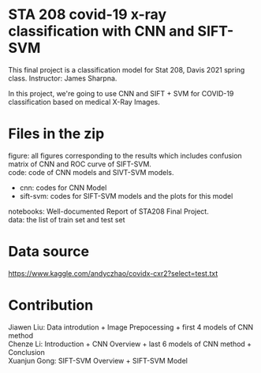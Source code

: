 # STA 208 covid-19 x-ray classification with CNN and SIFT-SVM
This final project is a classification model for Stat 208, Davis 2021 spring class. Instructor: James Sharpna. 


In this project, we're going to use CNN and SIFT + SVM for COVID-19 classification based on medical X-Ray Images.

# Files in the zip

figure: all figures corresponding to the results which includes confusion matrix of CNN and ROC curve of SIFT-SVM.    
code: code of CNN models and SIVT-SVM models.  
- cnn: codes for CNN Model
- sift-svm: codes for SIFT-SVM models and the plots for this model

notebooks: Well-documented Report of STA208 Final Project.    
data: the list of train set and test set
# Data source

https://www.kaggle.com/andyczhao/covidx-cxr2?select=test.txt

# Contribution

Jiawen Liu: Data introdution + Image Prepocessing + first 4 models of CNN method  
Chenze Li: Introduction + CNN Overview + last 6 models of CNN method + Conclusion  
Xuanjun Gong: SIFT-SVM Overview + SIFT-SVM Model  
